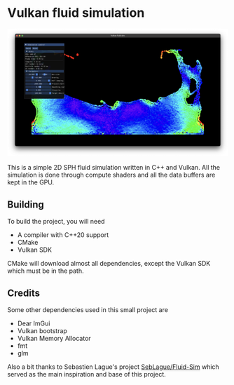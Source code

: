 # Vulkan fluid simulation

![Fluid Simulation](assets/figs/screenshot.png)

This is a simple 2D SPH fluid simulation written in C++ and Vulkan. All the simulation is done through compute shaders and all the data buffers are kept in the GPU.

## Building

To build the project, you will need

- A compiler with C++20 support
- CMake
- Vulkan SDK

CMake will download almost all dependencies, except the Vulkan SDK which must be in the path.

## Credits

Some other dependencies used in this small project are

- Dear ImGui
- Vulkan bootstrap
- Vulkan Memory Allocator
- fmt
- glm

Also a bit thanks to Sebastien Lague's project [SebLague/Fluid-Sim](https://github.com/SebLague/Fluid-Sim) which served as the main inspiration and base of this project.
